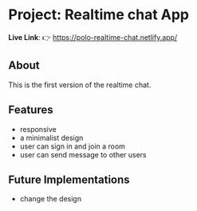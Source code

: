 # Project: Realtime chat App

**Live Link**:
👉 https://polo-realtime-chat.netlify.app/

## About

This is the first version of the realtime chat.

## Features

- responsive
- a minimalist design
- user can sign in and join a room
- user can send message to other users

## Future Implementations

- change the design
